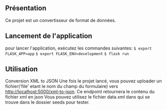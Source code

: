 ## Présentation
Ce projet est un convertisseur de format de données.

## Lancement de l'application

pour lancer l'application, exécutez les commandes suivantes:
`$ export FLASK_APP=app`
`$ export FLASK_ENV=development`
`$ flask run`

## Utilisation
Conversion XML to JSON
Une fois le projet lancé, vous pouvez uploader un fichier('file' etant le nom du champ du formulaire) vers [http://localhost:5000/xml-to-json](http://localhost:5000/xml-to-json). 
Ce endpoint retournera le contenu du fichier xml en json
Vous pouvez utilisez le fichier data.xml dans qui se trouve dans le dossier seeds pour tester.